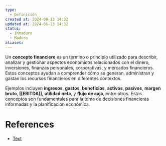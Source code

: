 ```yaml
---
type:
  - Definición
created at: 2024-06-13 14:32 
updated at: 2024-06-13 14:32
status:
  - Inmaduro
  - Maduro
aliases:
---
```

Un **concepto financiero** es un término o principio utilizado para describir, analizar y gestionar aspectos económicos relacionados con el dinero, inversiones, finanzas personales, corporativas, y mercados financieros. Estos conceptos ayudan a comprender cómo se generan, administran y gastan los recursos financieros en diferentes contextos. 

Ejemplos incluyen **ingresos**, **gastos**, **beneficios**, **activos**, **pasivos**, **margen bruto**, **[[EBITDA]]**, **utilidad neta**, y **flujo de caja**, entre otros. Estos conceptos son fundamentales para la toma de decisiones financieras informadas y la planificación económica.

# References

 - [Text](enlace)


